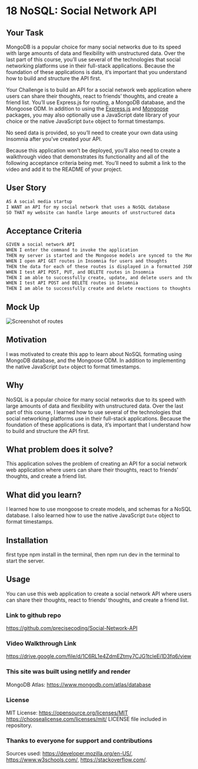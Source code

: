 # 18 NoSQL: Social Network API

## Your Task

MongoDB is a popular choice for many social networks due to its speed with large amounts of data and flexibility with unstructured data. Over the last part of this course, you’ll use several of the technologies that social networking platforms use in their full-stack applications. Because the foundation of these applications is data, it’s important that you understand how to build and structure the API first.

Your Challenge is to build an API for a social network web application where users can share their thoughts, react to friends’ thoughts, and create a friend list. You’ll use Express.js for routing, a MongoDB database, and the Mongoose ODM. In addition to using the [Express.js](https://www.npmjs.com/package/express) and [Mongoose](https://www.npmjs.com/package/mongoose) packages, you may also optionally use a JavaScript date library of your choice or the native JavaScript `Date` object to format timestamps.

No seed data is provided, so you’ll need to create your own data using Insomnia after you’ve created your API.

Because this application won’t be deployed, you’ll also need to create a walkthrough video that demonstrates its functionality and all of the following acceptance criteria being met. You’ll need to submit a link to the video and add it to the README of your project.

## User Story

```md
AS A social media startup
I WANT an API for my social network that uses a NoSQL database
SO THAT my website can handle large amounts of unstructured data
```

## Acceptance Criteria

```md
GIVEN a social network API
WHEN I enter the command to invoke the application
THEN my server is started and the Mongoose models are synced to the MongoDB database
WHEN I open API GET routes in Insomnia for users and thoughts
THEN the data for each of these routes is displayed in a formatted JSON
WHEN I test API POST, PUT, and DELETE routes in Insomnia
THEN I am able to successfully create, update, and delete users and thoughts in my database
WHEN I test API POST and DELETE routes in Insomnia
THEN I am able to successfully create and delete reactions to thoughts and add and remove friends to a user’s friend list
```

## Mock Up

![Screenshot of routes](./)

## Motivation

I was motivated to create this app to learn about NoSQL formating using MongoDB database, and the Mongoose ODM. In addition to implementing the native JavaScript `Date` object to format timestamps.

## Why

NoSQL is a popular choice for many social networks due to its speed with large amounts of data and flexibility with unstructured data. Over the last part of this course, I learned how to use several of the technologies that social networking platforms use in their full-stack applications. Because the foundation of these applications is data, it’s important that I understand how to build and structure the API first.

## What problem does it solve?

This application solves the problem of creating an API for a social network web application where users can share their thoughts, react to friends’ thoughts, and create a friend list.

## What did you learn?

I learned how to use mongoose to create models, and schemas for a NoSQL database. I also learned how to use the native JavaScript `Date` object to format timestamps.


## Installation

first type npm install in the terminal, then npm run dev in the terminal to start the server.

## Usage

You can use this web application to create a social network API where users can share their thoughts, react to friends’ thoughts, and create a friend list.

### Link to github repo

<https://github.com/precisecoding/Social-Network-API>

### Video Walkthrough Link

<https://drive.google.com/file/d/1C6RL1e4ZdmEZtmy7CJG1tcleEi1D3fq6/view>

### This site was built using netlify and render

MongoDB Atlas:
<https://www.mongodb.com/atlas/database>

### License

MIT License:
<https://opensource.org/licenses/MIT>
<https://choosealicense.com/licenses/mit/>
LICENSE file included in repository.

### Thanks to everyone for support and contributions

Sources used: <https://developer.mozilla.org/en-US/>, <https://www.w3schools.com/>, <https://stackoverflow.com/>. 